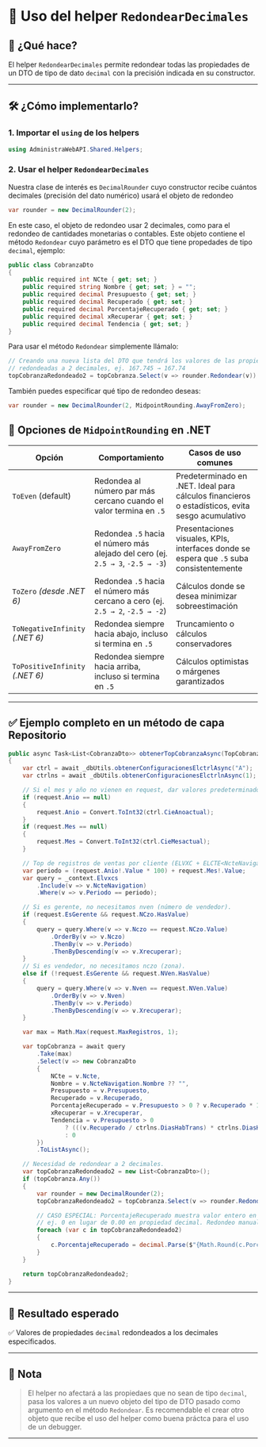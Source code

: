 # 📏 Uso del helper `RedondearDecimales`

## 🎯 ¿Qué hace?

El helper `RedondearDecimales` permite redondear todas las propiedades de un DTO de tipo de dato `decimal` con la precisión indicada en su constructor.

---

## 🛠️ ¿Cómo implementarlo?

### 1. Importar el `using` de los helpers

```csharp
using AdministraWebAPI.Shared.Helpers;
```

### 2. Usar el helper `RedondearDecimales`

Nuestra clase de interés es `DecimalRounder` cuyo constructor recibe cuántos decimales (precisión del dato numérico) usará el objeto de redondeo

```csharp
var rounder = new DecimalRounder(2);
```

En este caso, el objeto de redondeo usar 2 decimales, como para el redondeo de cantidades monetarias o contables. Este objeto contiene el método `Redondear` cuyo parámetro es el DTO  que tiene propedades de tipo `decimal`, ejemplo:

```csharp
public class CobranzaDto
{
    public required int NCte { get; set; }
    public required string Nombre { get; set; } = "";
    public required decimal Presupuesto { get; set; }
    public required decimal Recuperado { get; set; }
    public required decimal PorcentajeRecuperado { get; set; }
    public required decimal xRecuperar { get; set; }
    public required decimal Tendencia { get; set; }
}
```

Para usar el método `Redondear` simplemente llámalo:

```csharp
// Creando una nueva lista del DTO que tendrá los valores de las propiedades
// redondeadas a 2 decimales, ej. 167.745 → 167.74
topCobranzaRedondeado2 = topCobranza.Select(v => rounder.Redondear(v)).ToList();
```

También puedes especificar qué tipo de redondeo deseas:

```csharp
var rounder = new DecimalRounder(2, MidpointRounding.AwayFromZero);
```

## 🎯 Opciones de `MidpointRounding` en .NET

| Opción                           | Comportamiento                                                                                   | Casos de uso comunes                                                                 |
|----------------------------------|---------------------------------------------------------------------------------------------------|----------------------------------------------------------------------------------------|
| `ToEven` (default)               | Redondea al número par más cercano cuando el valor termina en `.5`                               | Predeterminado en .NET. Ideal para cálculos financieros o estadísticos, evita sesgo acumulativo |
| `AwayFromZero`                   | Redondea `.5` hacia el número más alejado del cero (ej. `2.5 → 3`, `-2.5 → -3`)                   | Presentaciones visuales, KPIs, interfaces donde se espera que `.5` suba consistentemente |
| `ToZero` *(desde .NET 6)*        | Redondea `.5` hacia el número más cercano a cero (ej. `2.5 → 2`, `-2.5 → -2`)                     | Cálculos donde se desea minimizar sobreestimación                                     |
| `ToNegativeInfinity` *(.NET 6)*  | Redondea siempre hacia abajo, incluso si termina en `.5`                                         | Truncamiento o cálculos conservadores                                                 |
| `ToPositiveInfinity` *(.NET 6)*  | Redondea siempre hacia arriba, incluso si termina en `.5`                                        | Cálculos optimistas o márgenes garantizados                                           |

---

## ✅ Ejemplo completo en un método de capa Repositorio

```csharp
public async Task<List<CobranzaDto>> obtenerTopCobranzaAsync(TopCobranzaRequest request)
{
    var ctrl = await _dbUtils.obtenerConfiguracionesElctrlAsync("A");
    var ctrlns = await _dbUtils.obtenerConfiguracionesElctrlnAsync(1);

    // Si el mes y año no vienen en request, dar valores predeterminados.
    if (request.Anio == null)
    {
        request.Anio = Convert.ToInt32(ctrl.CieAnoactual);
    }
    if (request.Mes == null)
    {
        request.Mes = Convert.ToInt32(ctrl.CieMesactual);
    }

    // Top de registros de ventas por cliente (ELVXC + ELCTE<NcteNavigation>).
    var periodo = (request.Anio!.Value * 100) + request.Mes!.Value;
    var query = _context.Elvxcs
        .Include(v => v.NcteNavigation)
        .Where(v => v.Periodo == periodo);

    // Si es gerente, no necesitamos nven (número de vendedor).
    if (request.EsGerente && request.NCzo.HasValue)
    {
        query = query.Where(v => v.Nczo == request.NCzo.Value)
            .OrderBy(v => v.Nczo)
            .ThenBy(v => v.Periodo)
            .ThenByDescending(v => v.Xrecuperar);
    }
    // Si es vendedor, no necesitamos nczo (zona).
    else if (!request.EsGerente && request.NVen.HasValue)
    {
        query = query.Where(v => v.Nven == request.NVen.Value)
            .OrderBy(v => v.Nven)
            .ThenBy(v => v.Periodo)
            .ThenByDescending(v => v.Xrecuperar);
    }

    var max = Math.Max(request.MaxRegistros, 1);

    var topCobranza = await query
        .Take(max)
        .Select(v => new CobranzaDto
        {
            NCte = v.Ncte,
            Nombre = v.NcteNavigation.Nombre ?? "",
            Presupuesto = v.Presupuesto,
            Recuperado = v.Recuperado,
            PorcentajeRecuperado = v.Presupuesto > 0 ? v.Recuperado * 100 / v.Presupuesto : 0,
            xRecuperar = v.Xrecuperar,
            Tendencia = v.Presupuesto > 0
                ? (((v.Recuperado / ctrlns.DiasHabTrans) * ctrlns.DiasHabTotales) / v.Presupuesto) * 100
                : 0
        })
        .ToListAsync();

    // Necesidad de redondear a 2 decimales.
    var topCobranzaRedondeado2 = new List<CobranzaDto>();
    if (topCobranza.Any())
    {
        var rounder = new DecimalRounder(2);
        topCobranzaRedondeado2 = topCobranza.Select(v => rounder.Redondear(v)).ToList();

        // CASO ESPECIAL: PorcentajeRecuperado muestra valor entero en formato decimal.
        // ej. 0 en lugar de 0.00 en propiedad decimal. Redondeo manual solo para PorcentajeRecuperado.
        foreach (var c in topCobranzaRedondeado2)
        {
            c.PorcentajeRecuperado = decimal.Parse($"{Math.Round(c.PorcentajeRecuperado, 0, MidpointRounding.AwayFromZero):F2}");
        }
    }

    return topCobranzaRedondeado2;
}
```

---

## 🔷 Resultado esperado

✅ Valores de propiedades `decimal` redondeados a los decimales especificados.

---

## 📝 Nota

> El helper no afectará a las propiedaes que no sean de tipo `decimal`, pasa los valores a un nuevo objeto del tipo de DTO pasado como argumento en el método `Redondear`.
> Es recomendable el crear otro objeto que recibe el uso del helper como buena práctca para el uso de un debugger.

---
